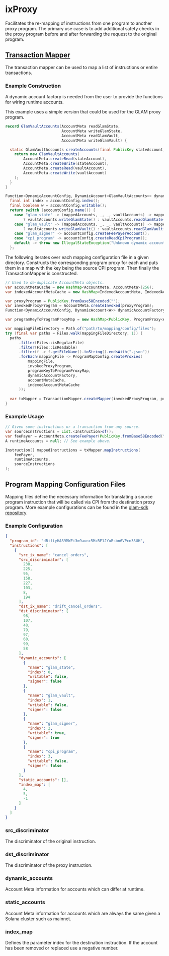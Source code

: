 # ixProxy

Facilitates the re-mapping of instructions from one program to another proxy program. The primary use case is to add
additional safety checks in the proxy program before and after forwarding the request to the original program.

## [Transaction Mapper](https://github.com/glamsystems/ix-proxy/blob/main/src/main/java/systems/glam/ix/proxy/TransactionMapper.java)

The transaction mapper can be used to map a list of instructions or entire transactions.

### Example Construction

A dynamic account factory is needed from the user to provide the functions for wiring runtime accounts.

This example uses a simple version that could be used for the GLAM proxy program.

```java
record GlamVaultAccounts(AccountMeta readGlamState,
                         AccountMeta writeGlamState,
                         AccountMeta readGlamVault,
                         AccountMeta writeGlamVault) {

  static GlamVaultAccounts createAccounts(final PublicKey stateAccount, final PublicKey vaultAccount) {
    return new GlamVaultAccounts(
        AccountMeta.createRead(stateAccount),
        AccountMeta.createWrite(stateAccount),
        AccountMeta.createRead(vaultAccount),
        AccountMeta.createWrite(vaultAccount)
    );
  }
}

Function<DynamicAccountConfig, DynamicAccount<GlamVaultAccounts>> dynamicAccountFactory = accountConfig -> {
  final int index = accountConfig.index();
  final boolean w = accountConfig.writable();
  return switch (accountConfig.name()) {
    case "glam_state" -> (mappedAccounts, _, _, vaultAccounts) -> mappedAccounts[index] = w
        ? vaultAccounts.writeGlamState() : vaultAccounts.readGlamState();
    case "glam_vault" -> (mappedAccounts, _, _, vaultAccounts) -> mappedAccounts[index] = w
        ? vaultAccounts.writeGlamVault() : vaultAccounts.readGlamVault();
    case "glam_signer" -> accountConfig.createFeePayerAccount();
    case "cpi_program" -> accountConfig.createReadCpiProgram();
    default -> throw new IllegalStateException("Unknown dynamic account type: " + accountConfig.name());
  };
```

The following iterates over each mapping configuration file in a given directory.
Constructs the corresponding program proxy for each and puts them in a map with the key being the source CPI program. 
Then finally the TransactionMapper is constructed. 

```java
// Used to de-duplicate AccountMeta objects.
var accountMetaCache = new HashMap<AccountMeta, AccountMeta>(256);
var indexedAccountMetaCache = new HashMap<IndexedAccountMeta, IndexedAccountMeta>(256);

var proxyProgram = PublicKey.fromBase58Encoded("");
var invokedProxyProgram = AccountMeta.createInvoked(proxyProgram);
Function<DynamicAccountConfig, DynamicAccount<A>> dynamicAccountFactory = null; // See example above.

var programKeyToProgramProxyMap = new HashMap<PublicKey, ProgramProxy<A>>();

var mappingFileDirectory = Path.of("path/to/mapping/config/files");
try (final var paths = Files.walk(mappingFileDirectory, 1)) {
  paths
      .filter(Files::isRegularFile)
      .filter(Files::isReadable)
      .filter(f -> f.getFileName().toString().endsWith(".json"))
      .forEach(mappingFile -> ProgramMapConfig.createProxies(
          mappingFile,
          invokedProxyProgram,
          programKeyToProgramProxyMap,
          dynamicAccountFactory,
          accountMetaCache,
          indexedAccountMetaCache
      ));
  
  var txMapper = TransactionMapper.createMapper(invokedProxyProgram, programProxies);
}
```

### Example Usage

```java 
// Given some instructions or a transaction from any source.
var sourceInstructions = List.<Instruction>of();
var feePayer = AccountMeta.createFeePayer(PublicKey.fromBase58Encoded(""));
A runtimeAccounts = null; // See example above.

Instruction[] mappedInstructions = txMapper.mapInstructions(
    feePayer, 
    runtimeAccounts,
    sourceInstructions
);
```

## Program Mapping Configuration Files

Mapping files define the necessary information for translating a source program instruction that will be called via CPI
from the destination proxy program.  More example configurations can be found in the [glam-sdk repository](https://github.com/glamsystems/glam-sdk/tree/main/remapping)

### Example Configuration

```json
{
  "program_id": "dRiftyHA39MWEi3m9aunc5MzRF1JYuBsbn6VPcn33UH",
  "instructions": [
    {
      "src_ix_name": "cancel_orders",
      "src_discriminator": [
        238,
        225,
        95,
        158,
        227,
        103,
        8,
        194
      ],
      "dst_ix_name": "drift_cancel_orders",
      "dst_discriminator": [
        98,
        107,
        48,
        79,
        97,
        60,
        99,
        58
      ],
      "dynamic_accounts": [
        {
          "name": "glam_state",
          "index": 0,
          "writable": false,
          "signer": false
        },
        {
          "name": "glam_vault",
          "index": 1,
          "writable": false,
          "signer": false
        },
        {
          "name": "glam_signer",
          "index": 2,
          "writable": true,
          "signer": true
        },
        {
          "name": "cpi_program",
          "index": 3,
          "writable": false,
          "signer": false
        }
      ],
      "static_accounts": [],
      "index_map": [
        4,
        5,
        -1
      ]
    }
  ]
}
```

### **src_discriminator**

The discriminator of the original instruction.

### **dst_discriminator**

The discriminator of the proxy instruction.

### **dynamic_accounts**

Account Meta information for accounts which can differ at runtime.

### **static_accounts**

Account Meta information for accounts which are always the same given a Solana cluster such as mainnet.

### **index_map**

Defines the parameter index for the destination instruction. If the account has been removed or replaced use a negative
number.
